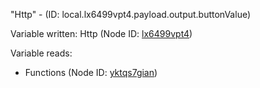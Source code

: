 "Http" - (ID: local.lx6499vpt4.payload.output.buttonValue)

Variable written:
Http (Node ID: [lx6499vpt4](../nodes/lx6499vpt4.md))

Variable reads:
* Functions (Node ID: [yktqs7gian](../nodes/yktqs7gian.md))
